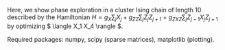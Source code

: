 Here, we show phase exploration in a cluster Ising chain of length 10 described by the Hamiltonian
$` H = g_X \sum_j X_j + g_{ZZ} \sum_j Z_j Z_{j+1} + g_{ZXZ} \sum_j Z_{j-1} X_j Z_{j+1} `$
by optimizing $ \langle X_1 X_4 \rangle $. 

Required packages: numpy, scipy (sparse matrices), matplotlib (plotting).
